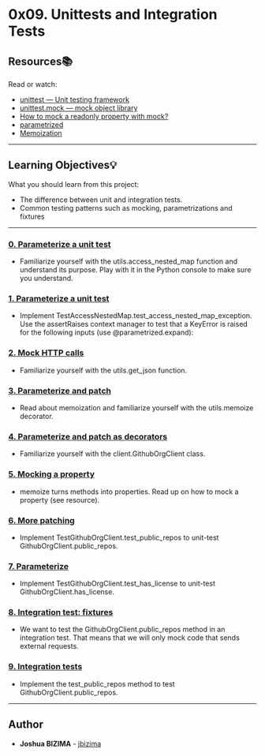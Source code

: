 # 0x09. Unittests and Integration Tests

## Resources:books:

Read or watch:

- [unittest — Unit testing framework](https://intranet.hbtn.io/rltoken/CZk1PZz753_Dz-0IoyGiyA)
- [unittest.mock — mock object library](https://intranet.hbtn.io/rltoken/QEQFuhCQnu--N3p-K2jL2Q)
- [How to mock a readonly property with mock?](https://intranet.hbtn.io/rltoken/jPX7moqAyFOKcP-Es1R5LQ)
- [parametrized](https://intranet.hbtn.io/rltoken/GkU3bOnYHUtRWGSKmuSQyg)
- [Memoization](https://intranet.hbtn.io/rltoken/bdcbwegwwMOr1QZJIwAMsw)

---

## Learning Objectives:bulb:

What you should learn from this project:

- The difference between unit and integration tests.
- Common testing patterns such as mocking, parametrizations and fixtures

---

### [0. Parameterize a unit test](./test_utils.py)

- Familiarize yourself with the utils.access_nested_map function and understand its purpose. Play with it in the Python console to make sure you understand.

### [1. Parameterize a unit test](./test_utils.py)

- Implement TestAccessNestedMap.test_access_nested_map_exception. Use the assertRaises context manager to test that a KeyError is raised for the following inputs (use @parametrized.expand):

### [2. Mock HTTP calls](./test_utils.py)

- Familiarize yourself with the utils.get_json function.

### [3. Parameterize and patch](./test_utils.py)

- Read about memoization and familiarize yourself with the utils.memoize decorator.

### [4. Parameterize and patch as decorators](./test_client.py)

- Familiarize yourself with the client.GithubOrgClient class.

### [5. Mocking a property](./test_client.py)

- memoize turns methods into properties. Read up on how to mock a property (see resource).

### [6. More patching](./test_client.py)

- Implement TestGithubOrgClient.test_public_repos to unit-test GithubOrgClient.public_repos.

### [7. Parameterize](./test_client.py)

- Implement TestGithubOrgClient.test_has_license to unit-test GithubOrgClient.has_license.

### [8. Integration test: fixtures](./test_client.py)

- We want to test the GithubOrgClient.public_repos method in an integration test. That means that we will only mock code that sends external requests.

### [9. Integration tests](./test_client.py)

- Implement the test_public_repos method to test GithubOrgClient.public_repos.

---

## Author

- **Joshua BIZIMA** - [jbizima](github.com/jbizima)
